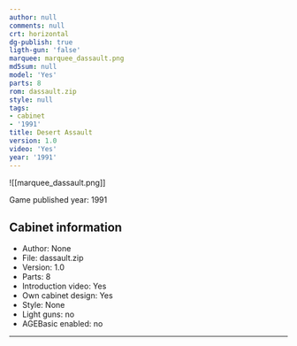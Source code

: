 ```yaml
---
author: null
comments: null
crt: horizontal
dg-publish: true
ligth-gun: 'false'
marquee: marquee_dassault.png
md5sum: null
model: 'Yes'
parts: 8
rom: dassault.zip
style: null
tags:
- cabinet
- '1991'
title: Desert Assault
version: 1.0
video: 'Yes'
year: '1991'
---
```


![[marquee_dassault.png]]

Game published year: 1991

## Cabinet information

- Author: None
- File: dassault.zip
- Version: 1.0
- Parts: 8
- Introduction video: Yes
- Own cabinet design: Yes
- Style: None
- Light guns: no
- AGEBasic enabled: no

---
